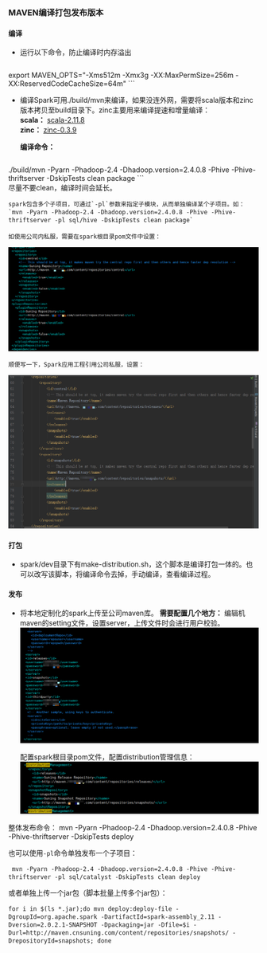 ### MAVEN编译打包发布版本	

#### 编译
- 运行以下命令，防止编译时内存溢出   

	```
export MAVEN_OPTS="-Xms512m -Xmx3g -XX:MaxPermSize=256m -XX:ReservedCodeCacheSize=64m"
	```  

- 编译Spark可用./build/mvn来编译，如果没连外网，需要将scala版本和zinc版本拷贝至build目录下。zinc主要用来编译提速和增量编译：  
**scala：** [scala-2.11.8](http://www.scala-lang.org/download/2.11.8.html)  
**zinc：** [zinc-0.3.9](https://github.com/alixGuo/Resources/blob/master/zinc-0.3.9.rar)  

	**编译命令：**
	```
./build/mvn -Pyarn -Phadoop-2.4 -Dhadoop.version=2.4.0.8 -Phive -Phive-thriftserver -DskipTests clean package
	```  
	尽量不要clean，编译时间会延长。  

	spark包含多个子项目，可通过`-pl`参数来指定子模块，从而单独编译某个子项目。如：
	`mvn -Pyarn -Phadoop-2.4 -Dhadoop.version=2.4.0.8 -Phive -Phive-thriftserver -pl sql/hive -DskipTests clean package`  

	如使用公司内私服，需要在spark根目录pom文件中设置：  
![Alt text](https://github.com/alixGuo/Resources/blob/master/2016121201.png)  

	顺便写一下，Spark应用工程引用公司私服，设置：  
![Alt text](https://github.com/alixGuo/Resources/blob/master/2016121202.png)

#### 打包
- spark/dev目录下有make-distribution.sh，这个脚本是编译打包一体的。也可以改写该脚本，将编译命令去掉，手动编译，查看编译过程。

#### 发布
- 将本地定制化的spark上传至公司maven库。
**需要配置几个地方：**
编辑机maven的setting文件，设置server，上传文件时会进行用户校验。
![Alt text](https://github.com/alixGuo/Resources/blob/master/2016121203.png)  

	配置spark根目录pom文件，配置distribution管理信息：
![Alt text](https://github.com/alixGuo/Resources/blob/master/2016121204.png)


整体发布命令：
mvn -Pyarn -Phadoop-2.4 -Dhadoop.version=2.4.0.8 -Phive -Phive-thriftserver  -DskipTests  deploy

也可以使用`-pl`命令单独发布一个子项目：

```
 mvn -Pyarn -Phadoop-2.4 -Dhadoop.version=2.4.0.8 -Phive -Phive-thriftserver -pl sql/catalyst -DskipTests clean deploy
```

或者单独上传一个jar包（脚本批量上传多个jar包）：  

```
for i in $(ls *.jar);do mvn deploy:deploy-file -DgroupId=org.apache.spark -DartifactId=spark-assembly_2.11 -Dversion=2.0.2.1-SNAPSHOT -Dpackaging=jar -Dfile=$i -Durl=http://maven.cnsuning.com/content/repositories/snapshots/ -DrepositoryId=snapshots; done
```




